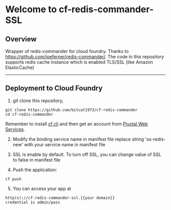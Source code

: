 Welcome to cf-redis-commander-SSL
===================

Overview
-------------

Wrapper of redis-commander for cloud foundry.
Thanks to https://github.com/joeferner/redis-commander/.
The code in this repository supports redis cache instance which is enabled TLS/SSL (like Amazon ElasticCache)

----------
Deployment to Cloud Foundry
-------------
1) git clone this repository,
```
git clone https://github.com/bitcat1973/cf-redis-commander
cd cf-redis-commander
```
Remember to install [cf cli](https://github.com/cloudfoundry/cli/releases) and then get an account from [Pivotal Web Services](http://run.pivotal.io/).

2) Modify the binding service name in manifest file
    replace string 'ss-redis-new' with your service name in manifest file

3) SSL is enable by default. To turn off SSL, you can change value of SSL to false in manifest file

3) Push the application:
```
cf push 
```

5) You can access your app at 
```
http(s)://cf-redis-commander-ssl.{{your domain}}
credential is admin/pass
```